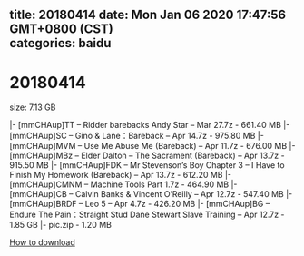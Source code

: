 
title: 20180414
date: Mon Jan 06 2020 17:47:56 GMT+0800 (CST)    
categories: baidu
---

# 20180414
size: 7.13 GB
 
 
|- [mmCHAup]TT – Ridder barebacks Andy Star – Mar 27.7z - 661.40 MB
|- [mmCHAup]SC – Gino & Lane：Bareback – Apr 14.7z - 975.80 MB
|- [mmCHAup]MVM – Use Me Abuse Me (Bareback) – Apr 11.7z - 676.00 MB
|- [mmCHAup]MBz – Elder Dalton – The Sacrament (Bareback) – Apr 13.7z - 915.50 MB
|- [mmCHAup]FDK – Mr Stevenson’s Boy Chapter 3 – I Have to Finish My Homework (Bareback) – Apr 13.7z - 612.20 MB
|- [mmCHAup]CMNM – Machine Tools Part 1.7z - 464.90 MB
|- [mmCHAup]CB – Calvin Banks & Vincent O’Reilly – Apr 12.7z - 547.40 MB
|- [mmCHAup]BRDF – Leo 5 – Apr 4.7z - 426.20 MB
|- [mmCHAup]BG – Endure The Pain：Straight Stud Dane Stewart Slave Training – Apr 12.7z - 1.85 GB
|- pic.zip - 1.20 MB

[How to download](https://bpcam.bemobtrk.com/go/2ceec3aa-1ca2-46d6-b9ff-aaa5c184517c?jno=355)
